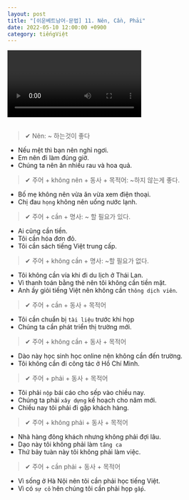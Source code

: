 ```yaml
---
layout: post
title: "[쉬운베트남어-문법] 11. Nên, Cần, Phải"
date: 2022-05-10 12:00:00 +0900
category: tiếngViệt
---
```


<div class="video-container">
    <video id="player" class="video-js vjs-default-skin vjs-big-play-centered" data-json="/public/json/쉬운베트남어-문법11과.json"></video>
</div>

<br>

> ✔ Nên: ~ 하는것이 좋다
- Nếu mệt thì bạn nên nghỉ ngơi.
- Em nên đi làm đúng giờ.
- Chúng ta nên ăn nhiều rau và hoa quả.

> ✔ 주어 + không nên + 동사 + 목적어: ~하지 않는게 좋다.
- Bố mẹ không nên vừa ăn vừa xem điện thoại.
- Chị đau ``họng`` không nên uống nước lạnh.

> ✔ 주어 + cần + 명사: ~ 할 필요가 있다.
- Ai cũng cần tiền.
- Tôi cần hóa đơn đỏ.
- Tôi cần sách tiếng Việt trung cấp.

> ✔ 주어 + không cần + 명사: ~할 필요가 없다.
- Tôi không cần vía khi đi du lịch ở Thái Lan.
- Vì thanh toán bằng thẻ nên tôi không cần tiền mặt.
- Anh ấy giỏi tiếng Việt nên không cần ``thông dịch viên``.

> ✔ 주어 + cần + 동사 + 목적어
- Tôi cần chuẩn bị ``tài liệu`` trước khi họp
- Chúng ta cần phát triển thị trường mới.

> ✔ 주어 + không cần + 동사 + 목적어
- Dào này học sinh học online nên không cần đến trường.
- Tôi không cần đi công tác ở Hồ Chí Minh.

> ✔ 주어 + phải + 동사 + 목적어
- Tôi phải ``nộp`` bái cáo cho sếp vào chiều nay.
- Chúng ta phải ``xây dựng`` kế hoạch cho năm mới.
- Chiều nay tôi phải đi gặp khách hàng.

> ✔ 주어 + không phải + 동사 + 목적어
- Nhà hàng đông khách nhưng không phải đợi lâu.
- Dạo này tôi không phải làm ``tăng ca``
- Thứ bảy tuàn này tôi không phải làm việc.

> ✔ 주어 + cần phải + 동사 + 목적어
- Vì sống ở Hà Nội nên tôi cần phải học tiếng Việt.
- Vì có ``sự cố`` nên chúng tôi cần phải họp ``gấp``.